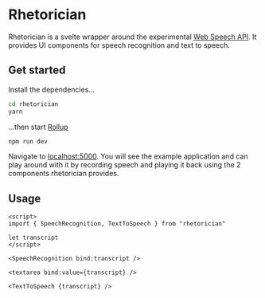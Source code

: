 # Rhetorician 

Rhetorician is a svelte wrapper around the experimental [Web Speech API](https://developer.mozilla.org/en-US/docs/Web/API/Web_Speech_API/Using_the_Web_Speech_API). It provides UI components for speech recognition and text to speech.



## Get started

Install the dependencies...

```bash
cd rhetorician
yarn
```

...then start [Rollup](https://rollupjs.org)

```bash
npm run dev
```

Navigate to [localhost:5000](http://localhost:5000). You will see the example application and can play around with it by recording speech and playing it back using the 2 components rhetorician provides.

## Usage

```
<script>
import { SpeechRecognition, TextToSpeech } from "rhetorician"
  
let transcript
</script>
  
<SpeechRecognition bind:transcript />
  
<textarea bind:value={transcript} />
  
<TextToSpeech {transcript} /> 
```

